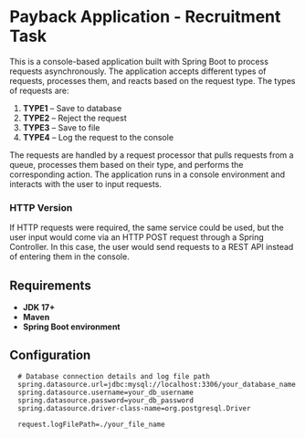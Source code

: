 # Payback Application - Recruitment Task

This is a console-based application built with Spring Boot to process requests asynchronously. The application accepts different types of requests, processes them, and reacts based on the request type. The types of requests are:

1. **TYPE1** – Save to database
2. **TYPE2** – Reject the request
3. **TYPE3** – Save to file
4. **TYPE4** – Log the request to the console

The requests are handled by a request processor that pulls requests from a queue, processes them based on their type, and performs the corresponding action. The application runs in a console environment and interacts with the user to input requests.

### HTTP Version
If HTTP requests were required, the same service could be used, but the user input would come via an HTTP POST request through a Spring Controller. In this case, the user would send requests to a REST API instead of entering them in the console.

## Requirements

- **JDK 17+**
- **Maven**
- **Spring Boot environment**

## Configuration

```properties
  # Database connection details and log file path
  spring.datasource.url=jdbc:mysql://localhost:3306/your_database_name
  spring.datasource.username=your_db_username
  spring.datasource.password=your_db_password
  spring.datasource.driver-class-name=org.postgresql.Driver
  
  request.logFilePath=./your_file_name
```
